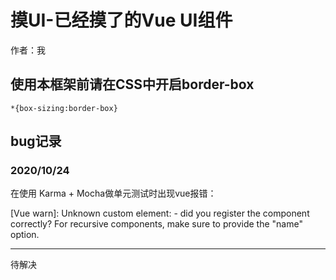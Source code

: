 # 摸UI-已经摸了的Vue UI组件

作者：我

## 使用本框架前请在CSS中开启border-box

```
*{box-sizing:border-box}
```

## bug记录
### 2020/10/24
在使用 Karma + Mocha做单元测试时出现vue报错：

[Vue warn]: Unknown custom element: <g-icon> - did you register the component correctly? For recursive components, make sure to provide the "name" option.


---
待解决